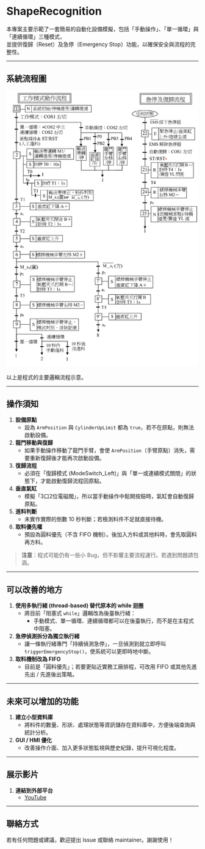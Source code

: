 # ShapeRecognition

本專案主要示範了一套簡易的自動化設備模擬，包括「手動操作」、「單一循環」與「連續循環」三種模式，  
並提供復歸（Reset）及急停（Emergency Stop）功能，以確保安全與流程的完整性。

---

## 系統流程圖

![流程圖](./流程圖.jpg)

以上是程式的主要邏輯流程示意。

---

## 操作須知

1. **設備原點**  
   - 設為 `ArmPosition` 與 `CylinderUpLimit` 都為 `true`，若不在原點，則無法啟動設備。
2. **龍門移動與復歸**  
   - 如果手動操作移動了龍門手臂，會使 `ArmPosition`（手臂原點）消失，需要重新復歸後才能再次啟動設備。
3. **復歸流程**  
   - 必須在「復歸模式 (ModeSwitch_Left)」與「單一或連續模式關閉」的狀態下，才能啟動復歸流程回原點。
4. **垂直氣缸**  
   - 模擬「3口2位電磁閥」，所以當手動操作中鬆開按鈕時，氣缸會自動復歸原點。
5. **進料判斷**  
   - 未實作實際的倒數 10 秒判斷；若檢測料件不足就直接待機。
6. **取料優先權**  
   - 預設為圓料優先（不含 FIFO 機制）。後加入方料或其他料時，會先取圓料再方料。

> **注意**：程式可能仍有一些小 Bug，但不影響主要流程運行。若遇到問題請包涵。

---

## 可以改善的地方

1. **使用多執行緒 (thread-based) 替代原本的 while 迴圈**  
   - 將目前「阻塞式 `while`」邏輯改為後臺執行緒：  
     - 手動模式、單一循環、連續循環都可以在後臺執行，而不是在主程式中阻塞。
2. **急停偵測拆分為獨立執行緒**  
   - 讓一條執行緒專門「持續偵測急停」，一旦偵測到就立即呼叫 `triggerEmergencyStop()`，使系統可以更即時地中斷。
3. **取料機制改為 FIFO**  
   - 目前是「圓料優先」；若要更貼近實務工廠排程，可改用 FIFO 或其他先進先出 / 先進後出策略。

---

## 未來可以增加的功能

1. **建立小型資料庫**  
   - 將料件的數量、形狀、處理狀態等資訊儲存在資料庫中，方便後端查詢與統計分析。  
2. **GUI / HMI 優化**  
   - 改善操作介面、加入更多狀態監視與歷史紀錄，提升可視化程度。  

---

## 展示影片

1. **連結到外部平台**  
   - [YouTube](https://www.youtube.com/)

---

## 聯絡方式

若有任何問題或建議，歡迎提出 Issue 或聯絡 maintainer。謝謝使用！
